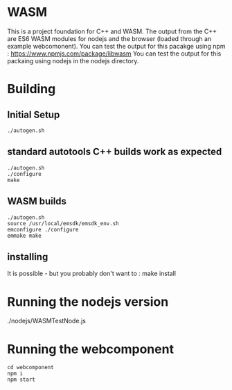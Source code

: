 # WASM

This is a project foundation for C++ and WASM.
The output from the C++ are ES6 WASM modules for nodejs and the browser (loaded through an example webcomonent).
You can test the output for this pacakge using npm : https://www.npmjs.com/package/libwasm
You can test the output for this packaing using nodejs in the nodejs directory.

# Building
## Initial Setup

```
./autogen.sh
```

## standard autotools C++ builds work as expected

```
./autogen.sh
./configure
make
```

## WASM builds

```
./autogen.sh
source /usr/local/emsdk/emsdk_env.sh
emconfigure ./configure
emmake make
```


## installing

It is possible - but you probably don't want to : make install

# Running the nodejs version

./nodejs/WASMTestNode.js

# Running the webcomponent
```
cd webcomponent
npm i
npm start
```
